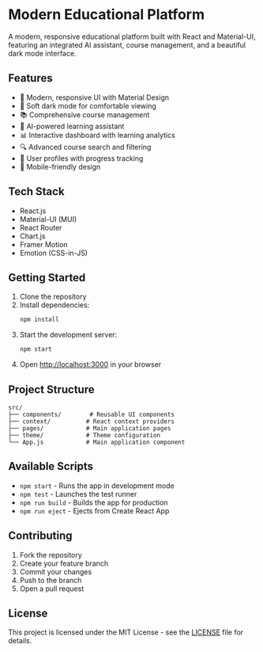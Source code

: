 # Modern Educational Platform

A modern, responsive educational platform built with React and Material-UI, featuring an integrated AI assistant, course management, and a beautiful dark mode interface.

## Features

- 🎨 Modern, responsive UI with Material Design
- 🌙 Soft dark mode for comfortable viewing
- 📚 Comprehensive course management
- 🤖 AI-powered learning assistant
- 📊 Interactive dashboard with learning analytics
- 🔍 Advanced course search and filtering
- 👤 User profiles with progress tracking
- 📱 Mobile-friendly design

## Tech Stack

- React.js
- Material-UI (MUI)
- React Router
- Chart.js
- Framer Motion
- Emotion (CSS-in-JS)

## Getting Started

1. Clone the repository
2. Install dependencies:
   ```bash
   npm install
   ```
3. Start the development server:
   ```bash
   npm start
   ```
4. Open [http://localhost:3000](http://localhost:3000) in your browser

## Project Structure

```
src/
├── components/        # Reusable UI components
├── context/          # React context providers
├── pages/            # Main application pages
├── theme/            # Theme configuration
└── App.js            # Main application component
```

## Available Scripts

- `npm start` - Runs the app in development mode
- `npm test` - Launches the test runner
- `npm run build` - Builds the app for production
- `npm run eject` - Ejects from Create React App

## Contributing

1. Fork the repository
2. Create your feature branch
3. Commit your changes
4. Push to the branch
5. Open a pull request

## License

This project is licensed under the MIT License - see the [LICENSE](LICENSE) file for details.